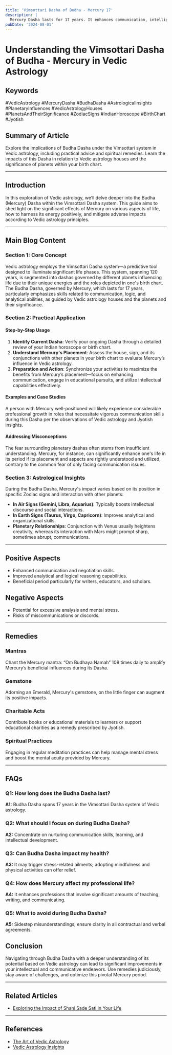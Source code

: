 ```yaml
---
title: 'Vimsottari Dasha of Budha - Mercury 17'
description: |
  Mercury Dasha lasts for 17 years. It enhances communication, intelligence, and business acumen.
pubDate: '2024-08-01'
---
```


# Understanding the Vimsottari Dasha of Budha - Mercury in Vedic Astrology

## Keywords
#VedicAstrology #MercuryDasha #BudhaDasha #AstrologicalInsights #PlanetaryInfluences #VedicAstrologyHouses #PlanetsAndTheirSignificance #ZodiacSigns #IndianHoroscope #BirthChart #Jyotish
 
## Summary of Article
Explore the implications of Budha Dasha under the Vimsottari system in Vedic astrology, including practical advice and spiritual remedies. Learn the impacts of this Dasha in relation to Vedic astrology houses and the significance of planets within your birth chart.

---

## Introduction
In this exploration of Vedic astrology, we’ll delve deeper into the Budha (Mercury) Dasha within the Vimsottari Dasha system. This guide aims to shed light on the significant effects of Mercury on various aspects of life, how to harness its energy positively, and mitigate adverse impacts according to Vedic astrology principles.

---

## Main Blog Content

### Section 1: Core Concept
Vedic astrology employs the Vimsottari Dasha system—a predictive tool designed to illuminate significant life phases. This system, spanning 120 years, is segmented into dashas governed by different planets influencing life due to their unique energies and the roles depicted in one's birth chart. The Budha Dasha, governed by Mercury, which lasts for 17 years, particularly emphasizes skills related to communication, logic, and analytical abilities, as guided by Vedic astrology houses and the planets and their significance.

### Section 2: Practical Application
#### Step-by-Step Usage
1. **Identify Current Dasha**: Verify your ongoing Dasha through a detailed review of your Indian horoscope or birth chart.
2. **Understand Mercury's Placement**: Assess the house, sign, and its conjunctions with other planets in your birth chart to evaluate Mercury’s influence in Vedic astrology.
3. **Preparation and Action**: Synchronize your activities to maximize the benefits from Mercury’s placement—focus on enhancing communication, engage in educational pursuits, and utilize intellectual capabilities effectively.

#### Examples and Case Studies
A person with Mercury well-positioned will likely experience considerable professional growth in roles that necessitate vigorous communication skills during this Dasha per the observations of Vedic astrology and Jyotish insights.

#### Addressing Misconceptions
The fear surrounding planetary dashas often stems from insufficient understanding. Mercury, for instance, can significantly enhance one's life in its period if its placement and aspects are rightly understood and utilized, contrary to the common fear of only facing communication issues.

### Section 3: Astrological Insights
During the Budha Dasha, Mercury's impact varies based on its position in specific Zodiac signs and interaction with other planets:
- **In Air Signs (Gemini, Libra, Aquarius)**: Typically boosts intellectual discourse and social interactions.
- **In Earth Signs (Taurus, Virgo, Capricorn)**: Improves analytical and organizational skills.
- **Planetary Relationships**: Conjunction with Venus usually heightens creativity, whereas its interaction with Mars might prompt sharp, sometimes abrupt, communications.

---

## Positive Aspects
- Enhanced communication and negotiation skills.
- Improved analytical and logical reasoning capabilities.
- Beneficial period particularly for writers, educators, and scholars.

## Negative Aspects
- Potential for excessive analysis and mental stress.
- Risks of miscommunications or discords.

---

## Remedies
### Mantras
Chant the Mercury mantra: “Om Budhaya Namah” 108 times daily to amplify Mercury’s beneficial influences during its Dasha.

### Gemstone
Adorning an Emerald, Mercury's gemstone, on the little finger can augment its positive impacts.

### Charitable Acts
Contribute books or educational materials to learners or support educational charities as a remedy prescribed by Jyotish.

### Spiritual Practices
Engaging in regular meditation practices can help manage mental stress and boost the mental acuity provided by Mercury.

---

## FAQs
### Q1: How long does the Budha Dasha last?
**A1:** Budha Dasha spans 17 years in the Vimsottari Dasha system of Vedic astrology.

### Q2: What should I focus on during Budha Dasha?
**A2:** Concentrate on nurturing communication skills, learning, and intellectual development.

### Q3: Can Budha Dasha impact my health?
**A3:** It may trigger stress-related ailments; adopting mindfulness and physical activities can offer relief.

### Q4: How does Mercury affect my professional life?
**A4:** It enhances professions that involve significant amounts of teaching, writing, and communicating.

### Q5: What to avoid during Budha Dasha?
**A5:** Sidestep misunderstandings; ensure clarity in all contractual and verbal agreements.

## Conclusion
Navigating through Budha Dasha with a deeper understanding of its potential based on Vedic astrology can lead to significant improvements in your intellectual and communicative endeavors. Use remedies judiciously, stay aware of challenges, and optimize this pivotal Mercury period.

---

## Related Articles
- [Exploring the Impact of Shani Sade Sati in Your Life](#)

---

## References
- [The Art of Vedic Astrology](https://www.theartofvedicastrology.com)
- [Vedic Astrology Insights](https://www.vedicastrologyinsights.com)